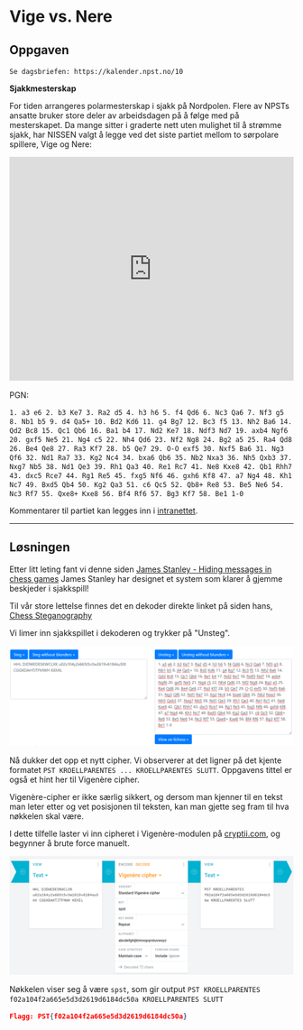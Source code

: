 # Vige vs. Nere

## Oppgaven

    Se dagsbriefen: https://kalender.npst.no/10

<p><strong>Sjakkmesterskap</strong></p><p>For tiden arrangeres polarmesterskap i sjakk på Nordpolen. Flere av NPSTs ansatte bruker store deler av arbeidsdagen på å følge med på mesterskapet. Da mange sitter i graderte nett uten mulighet til å strømme sjakk, har NISSEN valgt å legge ved det siste partiet mellom to sørpolare spillere, Vige og Nere:</p><iframe src="https://lichess.org/embed/yDDc9bR0#0?theme=auto&bg=auto"width=600 height=397 frameborder=0 style="width: 100%"></iframe><p>PGN:</p><pre><code>1. a3 e6 2. b3 Ke7 3. Ra2 d5 4. h3 h6 5. f4 Qd6 6. Nc3 Qa6 7. Nf3 g5 8. Nb1 b5 9. d4 Qa5+ 10. Bd2 Kd6 11. g4 Bg7 12. Bc3 f5 13. Nh2 Ba6 14. Qd2 Bc8 15. Qc1 Qb6 16. Ba1 b4 17. Nd2 Ke7 18. Ndf3 Nd7 19. axb4 Ngf6 20. gxf5 Ne5 21. Ng4 c5 22. Nh4 Qd6 23. Nf2 Ng8 24. Bg2 a5 25. Ra4 Qd8 26. Be4 Qe8 27. Ra3 Kf7 28. b5 Qe7 29. O-O exf5 30. Nxf5 Ba6 31. Ng3 Qf6 32. Nd1 Ra7 33. Kg2 Nc4 34. bxa6 Qb6 35. Nb2 Nxa3 36. Nh5 Qxb3 37. Nxg7 Nb5 38. Nd1 Qe3 39. Rh1 Qa3 40. Re1 Rc7 41. Ne8 Kxe8 42. Qb1 Rhh7 43. dxc5 Rce7 44. Rg1 Re5 45. fxg5 Nf6 46. gxh6 Kf8 47. a7 Ng4 48. Kh1 Nc7 49. Bxd5 Qb4 50. Kg2 Qa3 51. c6 Qc5 52. Qb8+ Re8 53. Be5 Ne6 54. Nc3 Rf7 55. Qxe8+ Kxe8 56. Bf4 Rf6 57. Bg3 Kf7 58. Be1 1-0</code></pre><p>Kommentarer til partiet kan legges inn i <a href="https://intranett.npst.no/challenges">intranettet</a>.</p>

---

## Løsningen

Etter litt leting fant vi denne siden [James Stanley - Hiding messages in chess games](https://incoherency.co.uk/blog/stories/chess-steg.html)
James Stanley har designet et system som klarer å gjemme beskjeder i sjakkspill!

Til vår store lettelse finnes det en dekoder direkte linket på siden hans, [Chess Steganography](https://incoherency.co.uk/chess-steg/)

Vi limer inn sjakkspillet i dekoderen og trykker på "Unsteg".

![./assets/screen1](./assets/screen1.png)

Nå dukker det opp et nytt cipher. Vi observerer at det ligner på det kjente formatet `PST KROELLPARENTES ... KROELLPARENTES SLUTT`. Oppgavens tittel er også et hint her til Vigenère cipher.

Vigenère-cipher er ikke særlig sikkert, og dersom man kjenner til en tekst man leter etter og vet posisjonen til teksten, kan man gjette seg fram til hva nøkkelen skal være.

I dette tilfelle laster vi inn cipheret i Vigenère-modulen på [cryptii.com](https://cryptii.com), og begynner å brute force manuelt.

![./assets/screen2](./assets/screen2.png)

Nøkkelen viser seg å være `spst`, som gir output `PST KROELLPARENTES f02a104f2a665e5d3d2619d6184dc50a KROELLPARENTES SLUTT`

```json
Flagg: PST{f02a104f2a665e5d3d2619d6184dc50a}
```
